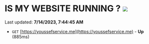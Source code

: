 # IS MY WEBSITE RUNNING ? [![](https://img.shields.io/static/v1?label=Sponsor&message=%E2%9D%A4&logo=GitHub&color=%23fe8e86)](https://github.com/sponsors/<username>)

Last updated: **7/14/2023, 7:44:45 AM**

- `GET` [https://youssefservice.me](https://youssefservice.me) - **Up** (885ms)
